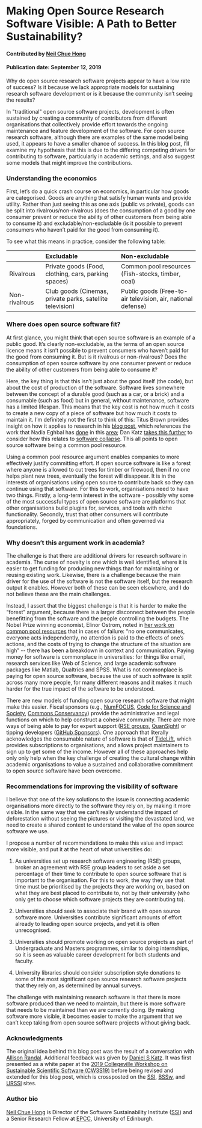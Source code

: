 # Making Open Source Research Software Visible: A Path to Better Sustainability?

#### Contributed by [Neil Chue Hong](https://github.com/npch "Neil Chue Hong GitHub Profile")

#### Publication date: September 12, 2019

Why do open source research software projects appear to have a low rate of success? Is it because we lack appropriate models for sustaining research software development or is it because the community isn’t seeing the results? 

In "traditional" open source software projects, development is often sustained by creating a community of contributors from different organisations that collectively provide effort towards the ongoing maintenance and feature development of the software. For open source research software, although there are examples of the same model being used, it appears to have a smaller chance of success. In this blog post, I’ll examine my hypothesis that this is due to the differing competing drivers for contributing to software, particularly in academic settings, and also suggest some models that might improve the contributions.

### Understanding the economics

First, let’s do a quick crash course on economics, in particular how goods are categorised. Goods are anything that satisfy human wants and provide utility. Rather than just seeing this as one axis (public vs private), goods can be split into rivalrous/non-rivalrous (does the consumption of a good by one consumer prevent or reduce the ability of other customers from being able to consume it) and excludable/non-excludable (is it possible to prevent consumers who haven’t paid for the good from consuming it).

To see what this means in practice, consider the following table:

&nbsp; | Excludable | Non-excludable
:--- | :--- | :---
Rivalrous  | Private goods (Food, clothing, cars, parking spaces) | Common pool resources (Fish-stocks, timber, coal)
Non-rivalrous | Club goods (Cinemas, private parks, satellite television) | Public goods (Free-to-air television, air, national defense)


### Where does open source software fit?

At first glance, you might think that open source software is an example of a public good. It’s clearly non-excludable, as the terms of an open source licence means it isn’t possible to prevent consumers who haven’t paid for the good from consuming it. But is it rivalrous or non-rivalrous? Does the consumption of open source software by one consumer prevent or reduce the ability of other customers from being able to consume it?

Here, the key thing is that this isn’t just about the good itself (the code), but about the cost of production of the software. Software lives somewhere between the concept of a durable good (such as a car, or a brick) and a consumable (such as food) but in general, without maintenance, software has a limited lifespan. This means that the key cost is not how much it costs to create a new copy of a piece of software but how much it costs to maintain it. I’m definitely not the first to think of this: Titus Brown provides insight on how it applies to research in his [blog post](http://ivory.idyll.org/blog/2018-oss-framework-cpr.html), which references the work that Nadia Eghbal has [done](https://nadiaeghbal.com/tragedy-of-the-commons) in this [area](https://www.fordfoundation.org/about/library/reports-and-studies/roads-and-bridges-the-unseen-labor-behind-our-digital-infrastructure/); Dan Katz [takes this further](https://danielskatzblog.wordpress.com/2018/09/26/fundamentals-of-software-sustainability/) to consider how this relates to [software collapse](http://blog.khinsen.net/posts/2017/01/13/sustainable-software-and-reproducible-research-dealing-with-software-collapse/). This all points to open source software being a common pool resource.

Using a common pool resource argument enables companies to more effectively justify committing effort. If open source software is like a forest where anyone is allowed to cut trees for timber or firewood, then if no one helps plant new trees, eventually the forest will disappear. It is in the interests of organisations using open source to contribute back so they can continue using that software. For this to work, organisations need to have two things. Firstly, a long-term interest in the software - possibly why some of the most successful types of open source software are platforms that other organisations build plugins for, services, and tools with niche functionality. Secondly, trust that other consumers will contribute appropriately, forged by communication and often governed via foundations.

### Why doesn’t this argument work in academia?

The challenge is that there are additional drivers for research software in academia. The curse of novelty is one which is well identified, where it is easier to get funding for producing new things than for maintaining or reusing existing work. Likewise, there is a challenge because the main driver for the use of the software is not the software itself, but the research output it enables. However both of these can be seen elsewhere, and I do not believe these are the main challenges.

Instead, I assert that the biggest challenge is that it is harder to make the “forest” argument, because there is a larger disconnect between the people benefitting from the software and the people controlling the budgets. The Nobel Prize winning economist, Elinor Ostrom, noted in [her work on common pool resources](https://www.cambridge.org/gb/academic/subjects/politics-international-relations/political-theory/governing-commons-evolution-institutions-collective-action-1?format=PB&isbn=9781107569782) that in cases of failure: “no one communicates, everyone acts independently, no attention is paid to the effects of one’s actions, and the costs of trying to change the structure of the situation are high” -- there has been a breakdown in context and communication. Paying money for software is commonplace in universities: for things like email, research services like Web of Science, and large academic software packages like Matlab, Qualtrics and SPSS. What is not commonplace is paying for open source software, because the use of such software is split across many more people, for many different reasons and it makes it much harder for the true impact of the software to be understood. 

There are new models of funding open source research software that might make this easier. Fiscal sponsors (e.g., [NumFOCUS](https://numfocus.org), [Code for Science and Society](https://codeforscience.org), [Commons Conservancy](https://commonsconservancy.org)) provide the administrative and legal functions on which to help construct a cohesive community. There are more ways of being able to pay for expert support ([RSE groups](https://rse.ac.uk/community/international-rse-groups/), [QuanSight](https://www.quansight.com)) or tipping developers ([GitHub Sponsors](https://github.com/sponsors)). One approach that literally acknowledges the consumable nature of software is that of [TideLift](https://tidelift.com), which provides subscriptions to organisations, and allows project maintainers to sign up to get some of the income. However all of these approaches help only only help when the key challenge of creating the cultural change within academic organisations to value a sustained and collaborative commitment to open source software have been overcome.

### Recommendations for improving the visibility of software

I believe that one of the key solutions to the issue is connecting academic organisations more directly to the software they rely on, by making it more visible. In the same way that we can’t really understand the impact of deforestation without seeing the pictures or visiting the devastated land, we need to create a shared context to understand the value of the open source software we use.

I propose a number of recommendations to make this value and impact more visible, and put it at the heart of what universities do:

1. As universities set up research software engineering (RSE) groups, broker an agreement with RSE group leaders to set aside a set percentage of their time to contribute to open source software that is important to the organisation. For this to work, the way they use that time must be prioritised by the projects they are working on, based on what they are best placed to contribute to, not by their university (who only get to choose which software projects they are contributing to).

2. Universities should seek to associate their brand with open source software more. Universities contribute significant amounts of effort already to leading open source projects, and yet it is often unrecognised.

3. Universities should promote working on open source projects as part of Undergraduate and Masters programmes, similar to doing internships, so it is seen as valuable career development for both students and faculty.

4. University libraries should consider subscription style donations to some of the most significant open source research software projects that they rely on, as determined by annual surveys.

The challenge with maintaining research software is that there is more software produced than we need to maintain, but there is more software that needs to be maintained than we are currently doing. By making software more visible, it becomes easier to make the argument that we can’t keep taking from open source software projects without giving back.

### Acknowledgments

The original idea behind this blog post was the result of a conversation with [Allison Randal](https://allisonrandal.com). Additional feedback was given by [Daniel S Katz](https://danielskatz.org). It was first presented as a white paper at the [2019 Collegeville Workshop on Sustainable Scientific Software (CW3S19)](https://collegeville.github.io/CW3S19/) before being revised and extended for this blog post, which is crossposted on the [SSI](https://www.software.ac.uk/), [BSSw](https://bssw.io), and [URSSI](http://urssi.us) sites.

### Author bio

[Neil Chue Hong](https://www.software.ac.uk/about/staff/person/neil-chue-hong) is Director of the Software Sustainability Institute ([SSI](https://www.software.ac.uk)) and a Senior Research Fellow at [EPCC](https://www.epcc.ed.ac.uk), University of Edinburgh.


<!---
Publish: yes
RSS update: 2019-09-12
Categories: Collaboration
Topics: Funding sources and programs, strategies for more effective teams
Tags: bssw-blog-article
Level: 2
Prerequisites: default
Aggregate: none
--->
